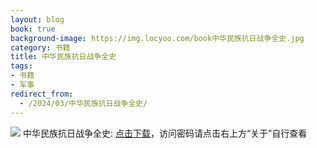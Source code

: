 ```yaml
---
layout: blog
book: true
background-image: https://img.locyoo.com/book中华民族抗日战争全史.jpg
category: 书籍
title: 中华民族抗日战争全史
tags:
- 书籍
- 军事
redirect_from:
  - /2024/03/中华民族抗日战争全史/
---
```

![](https://img.locyoo.com/book中华民族抗日战争全史.jpg)
中华民族抗日战争全史: <a name = "ref1" href="https://url18.ctfile.com/f/50983618-1353911548-2010ab?p=3619">点击下载</a>，访问密码请点击右上方“关于”自行查看